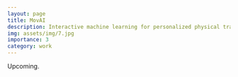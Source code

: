 ```yaml
---
layout: page
title: MovAI
description: Interactive machine learning for personalized physical training
img: assets/img/7.jpg
importance: 3
category: work
---
```


Upcoming.
